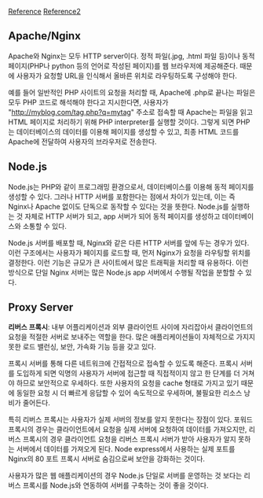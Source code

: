 [Reference](https://emong.tistory.com/145)
[Reference2](https://uhou.tistory.com/96)

## Apache/Nginx

Apache와 Nginx는 모두 HTTP server이다. 정적 파일(.jpg, .html 파일 등)이나 동적 페이지(PHP나 python 등의 언어로 작성된 페이지)를 웹 브라우저에 제공해준다. 때문에 사용자가 요청할 URL을 인식해서 올바른 위치로 라우팅하도록 구성해야 한다.

예를 들어 일반적인 PHP 사이트의 요청을 처리할 때, Apache에 .php로 끝나는 파일은 모두 PHP 코드로 해석해야 한다고 지시한다면, 사용자가 "http://myblog.com/tag.php?q=mytag" 주소로 접속할 때 Apache는 파일을 읽고 HTML 페이지로 처리하기 위해 PHP interpreter를 실행할 것이다. 그렇게 되면 PHP는 데이터베이스의 데이터를 이용해 페이지를 생성할 수 있고, 최종 HTML 코드를 Apache에 전달하여 사용자의 브라우저로 전송한다.

## Node.js

Node.js는 PHP와 같이 프로그래밍 환경으로서, 데이터베이스를 이용해 동적 페이지를 생성할 수 있다. 그러나 HTTP 서버를 포함한다는 점에서 차이가 있는데, 이는 즉 Nginx나 Apache 없이도 단독으로 동작할 수 있다는 것을 뜻한다. Node.js를 실행하는 것 자체로 HTTP 서버가 되고, app 서버가 되어 동적 페이지를 생성하고 데이터베이스와 소통할 수 있다.

Node.js 서버를 배포할 때, Nginx와 같은 다른 HTTP 서버를 앞에 두는 경우가 있다. 이런 구조에서는 사용자가 페이지를 로드할 때, 먼저 Nginx가 요청을 라우팅할 위치를 결정한다. 이런 기능은 규모가 큰 사이트에서 많은 트래픽을 처리할 때 유용하다. 이런 방식으로 단일 Nginx 서버는 많은 Node.js app 서버에서 수행될 작업을 분할할 수 있다.

## Proxy Server

**리버스 프록시**: 내부 어플리케이션과 외부 클라이언트 사이에 자리잡아서 클라이언트의 요청을 적절한 서버로 보내주는 역할을 한다. 많은 애플리케이션들이 자체적으로 가지지 못한 로드 밸런싱, 보안, 가속화 기능 등을 갖고 있다.

프록시 서버를 통해 다른 네트워크에 간접적으로 접속할 수 있도록 해준다. 프록시 서버를 도입하게 되면 익명의 사용자가 서버에 접근할 때 직접적이지 않고 한 단계를 더 거쳐야 하므로 보안적으로 우세하다. 또한 사용자의 요청을 cache 형태로 가지고 있기 때문에 동일한 요청 시 더 빠르게 응답할 수 있어 속도적으로 우세하며, 불필요한 리소스 낭비가 줄어든다.

특히 리버스 프록시는 사용자가 실제 서버의 정보를 알지 못한다는 장점이 있다. 포워드 프록시의 경우는 클라이언트에서 요청을 실제 서버에 요청하여 데이터를 가져오지만, 리버스 프록시의 경우 클라이언트 요청을 리버스 프록시 서버가 받아 사용자가 알지 못하는 서버에서 데이터를 가져오게 된다. Node express에서 사용하는 실제 포트를 Nginx의 80 포트 프록시 서버로 숨김으로써 보안을 강화하는 것이다.

사용자가 많은 웹 애플리케이션의 경우 Node.js 단일로 서버를 운영하는 것 보다는 리버스 프록시를 Node.js와 연동하여 서버를 구축하는 것이 좋을 것이다.





